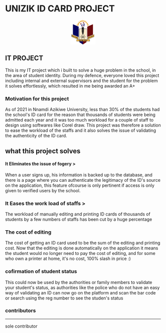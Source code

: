 


# UNIZIK ID CARD PROJECT


<div align="center"> 
 <a href="https://github.com/othneildrew/Best-README-Template">
    <img src="public/static/unizik.png" alt="Logo" width="80" height="80">
  </a>
</div>

## IT PROJECT
This is my IT project which i built to solve a huge problem in the school, in the area of student identity.
During my defence, everyone loved this project including internal and external supervisors and the student for the problem it solves effortlessly, which resulted in me being awarded an A+

### Motivation for this project

As of 2021 in Nnamdi Azikiwe University, less than 30% of the students had the school's ID card for the reason that thousands of students were being admitted each year
and it was too much workload for a couple of staff to design using softwares like Corel draw. This project 
was therefore a solution to ease the workload of the staffs and it also solves the issue of validating the authenticity of the ID card.
 

## what this project solves

#### It Eliminates the issue of fogery > 

When a user signs up, his information is backed up to the database, and there is a page where 
you can authenticate the legitimacy of the ID's source on the application, this feature ofcourse
is only pertinent if access is only given to verified users by the school.

### It Eases the work load of staffs >
The workload of manually editing and printing ID cards of thousands of students by a few numbers of staffs has been cut by a huge percentage

### The cost of editing
The cost of getting an ID card used to be the sum of the editing and printing cost. Now that the editing is done automatically on the application it means the student would no longer need to pay the cost of editing, and for some who own a printer at home, it's no cost, 100% slash in price :)

### cofirmation of student status
This could now be used by the authorities or family members to validate your student's status, as authorities like the police who do not have an easy way of validating an ID can now go on the platform and scan the bar code or search using the reg number to see the studen's status

### contributors
<hr>
sole contributor



